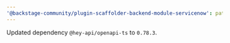 ```yaml
---
'@backstage-community/plugin-scaffolder-backend-module-servicenow': patch
---
```


Updated dependency `@hey-api/openapi-ts` to `0.78.3`.
